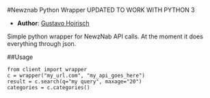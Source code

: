 #Newznab Python Wrapper
UPDATED TO WORK WITH PYTHON 3  
* **Author**: [Gustavo Hoirisch](https://github.com/gugahoi)

Simple python wrapper for NewzNab API calls.
At the moment it does everything through json.

##Usage

    from client import wrapper
    c = wrapper("my_url.com", "my_api_goes_here")
    result = c.search(q="my query", maxage="20")
    categories = c.categories()
